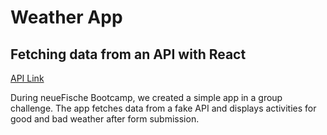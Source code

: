 # Weather App

## Fetching data from an API with React

[API Link](https://example-apis.vercel.app/api/weather/europe)

During neueFische Bootcamp, we created a simple app in a group challenge. The app fetches data from a fake API and displays activities for good and bad weather after form submission.
